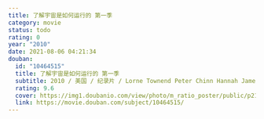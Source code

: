 ```yaml
---
title: 了解宇宙是如何运行的 第一季
category: movie
status: todo
rating: 0
year: "2010"
date: 2021-08-06 04:21:34
douban:
  id: "10464515"
  title: 了解宇宙是如何运行的 第一季
  subtitle: 2010 / 美国 / 纪录片 / Lorne Townend Peter Chinn Hannah James Stephen Marsh / 加来道雄
  rating: 9.6
  cover: https://img1.doubanio.com/view/photo/m_ratio_poster/public/p2155513050.jpg
  link: https://movie.douban.com/subject/10464515/
---
```



